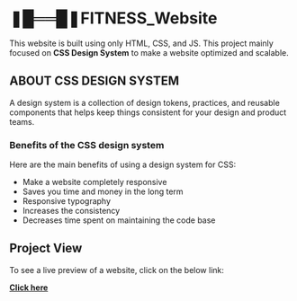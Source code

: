 # ❚█══█❚FITNESS_Website

This website is built using only HTML, CSS, and JS. This project mainly focused on **CSS Design System** to make a website optimized and scalable.

## ABOUT CSS DESIGN SYSTEM
A design system is a collection of design tokens, practices, and reusable components that helps keep things consistent for your design and product teams. 

### Benefits of the CSS design system

Here are the main benefits of using a design system for CSS:
- Make a website completely responsive
- Saves you time and money in the long term
- Responsive typography
- Increases the consistency 
- Decreases time spent on maintaining the code base 
  
## Project View
To see a live preview of a website, click on the below link:

[**Click here**](https://al-basit.github.io/FITNEED-a-gym-website/)
